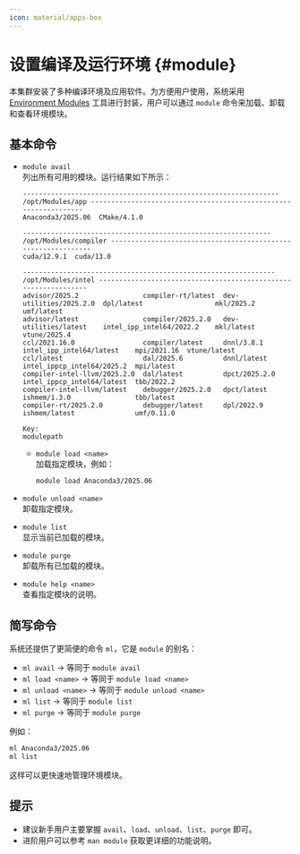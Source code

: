 ```yaml
---
icon: material/apps-box
---
```


# 设置编译及运行环境 {#module}

本集群安装了多种编译环境及应用软件。为方便用户使用，系统采用 [Environment Modules](https://modules.sourceforge.net) 工具进行封装，用户可以通过 `module` 命令来加载、卸载和查看环境模块。

## 基本命令

- `module avail`  
  列出所有可用的模块。运行结果如下所示：

    ```shell
    ---------------------------------------------------------------- /opt/Modules/app -----------------------------------------------------------------
    Anaconda3/2025.06  CMake/4.1.0  
    
    -------------------------------------------------------------- /opt/Modules/compiler --------------------------------------------------------------
    cuda/12.9.1  cuda/13.0  
    
    --------------------------------------------------------------- /opt/Modules/intel ----------------------------------------------------------------
    advisor/2025.2                compiler-rt/latest  dev-utilities/2025.2.0  dpl/latest                  mkl/2025.2   umf/latest    
    advisor/latest                compiler/2025.2.0   dev-utilities/latest    intel_ipp_intel64/2022.2    mkl/latest   vtune/2025.4  
    ccl/2021.16.0                 compiler/latest     dnnl/3.8.1              intel_ipp_intel64/latest    mpi/2021.16  vtune/latest  
    ccl/latest                    dal/2025.6          dnnl/latest             intel_ippcp_intel64/2025.2  mpi/latest   
    compiler-intel-llvm/2025.2.0  dal/latest          dpct/2025.2.0           intel_ippcp_intel64/latest  tbb/2022.2   
    compiler-intel-llvm/latest    debugger/2025.2.0   dpct/latest             ishmem/1.3.0                tbb/latest   
    compiler-rt/2025.2.0          debugger/latest     dpl/2022.9              ishmem/latest               umf/0.11.0   
    
    Key:
    modulepath
    ```

  - `module load <name>`  
    加载指定模块，例如：

    ```bash
    module load Anaconda3/2025.06
    ```

- `module unload <name>`  
  卸载指定模块。

- `module list`  
  显示当前已加载的模块。

- `module purge`  
  卸载所有已加载的模块。

- `module help <name>`  
  查看指定模块的说明。

## 简写命令

系统还提供了更简便的命令 `ml`，它是 `module` 的别名：

- `ml avail` → 等同于 `module avail`
- `ml load <name>` → 等同于 `module load <name>`
- `ml unload <name>` → 等同于 `module unload <name>`
- `ml list` → 等同于 `module list`
- `ml purge` → 等同于 `module purge`

例如：

```bash
ml Anaconda3/2025.06
ml list
```

这样可以更快速地管理环境模块。

## 提示

- 建议新手用户主要掌握 `avail`、`load`、`unload`、`list`、`purge` 即可。  
- 进阶用户可以参考 `man module` 获取更详细的功能说明。  
